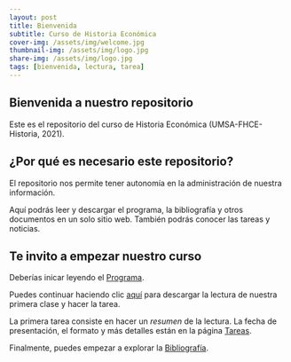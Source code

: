 ```yaml
---
layout: post
title: Bienvenida
subtitle: Curso de Historia Económica
cover-img: /assets/img/welcome.jpg
thumbnail-img: /assets/img/logo.jpg
share-img: /assets/img/logo.jpg
tags: [bienvenida, lectura, tarea]
---
```


## Bienvenida a nuestro repositorio

Este es el repositorio del curso de Historia Económica (UMSA-FHCE-Historia, 2021).

## ¿Por qué es necesario este repositorio?

El repositorio nos permite tener autonomía en la administración de nuestra información.

Aquí podrás leer y descargar el programa, la bibliografía y otros documentos en un solo sitio web. También podrás conocer las tareas y noticias.

## Te invito a empezar nuestro curso

Deberías inicar leyendo el [Programa](programa.md).

Puedes continuar haciendo clic [aquí](bib\2020_Klein-Estudiar_Desigualdad_Historia.pdf) para descargar la lectura de nuestra primera clase y hacer la tarea.

La primera tarea consiste en hacer un *resumen* de la lectura. La fecha de presentación, el formato y más detalles están en la página [Tareas](tareas.md).

Finalmente, puedes empezar a explorar la [Bibliografía](bibliografia).